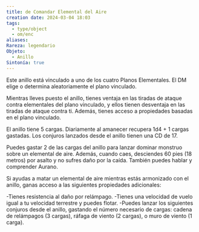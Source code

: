 ```yaml
---
title: de Comandar Elemental del Aire
creation date: 2024-03-04 18:03
tags:
  - type/object
  - om/enc
aliases: 
Rareza: legendario
Objeto:
  - Anillo
Sintonía: true
---
```

Este anillo está vinculado a uno de los cuatro Planos Elementales. El DM elige o determina aleatoriamente el plano vinculado.

Mientras lleves puesto el anillo, tienes ventaja en las tiradas de ataque contra elementales del plano vinculado, y ellos tienen desventaja en las tiradas de ataque contra ti. Además, tienes acceso a propiedades basadas en el plano vinculado.

El anillo tiene 5 cargas. Diariamente al amanecer recupera 1d4 + 1 cargas gastadas. Los conjuros lanzados desde el anillo tienen una CD de 17.

Puedes gastar 2 de las cargas del anillo para lanzar dominar monstruo sobre un elemental de aire. Además, cuando caes, desciendes 60 pies (18 metros) por asalto y no sufres daño por la caída. También puedes hablar y comprender Aurano.

Si ayudas a matar un elemental de aire mientras estás armonizado con el anillo, ganas acceso a las siguientes propiedades adicionales:

-Tienes resistencia al daño por relámpago.
-Tienes una velocidad de vuelo igual a tu velocidad terrestre y puedes flotar.
-Puedes lanzar los siguientes conjuros desde el anillo, gastando el número necesario de cargas: cadena de relámpagos (3 cargas), ráfaga de viento (2 cargas), o muro de viento (1 carga).

